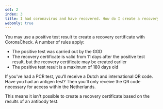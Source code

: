 ```yaml
---
set: 2
index: 3
title: I had coronavirus and have recovered. How do I create a recovery certificate?
webonly: true
---
```

You may use a positive test result to create a recovery certificate with CoronaCheck. A number of rules apply:

- The positive test was carried out by the GGD
- The recovery certificate is valid from 11 days after the positive test result, but the recovery certificate may be created earlier
- The positive test result is a maximum of 180 days old

If you've had a PCR test, you'll receive a Dutch and international QR code. Have you had an antigen test? Then you'll only receive the QR code necessary for access within the Netherlands. 

This means it isn't possible to create a recovery certificate based on the results of an antibody test.
